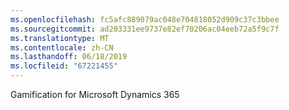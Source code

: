 ```yaml
---
ms.openlocfilehash: fc5afc889079ac048e704818052d909c37c3bbee
ms.sourcegitcommit: ad203331ee9737e82ef70206ac04eeb72a5f9c7f
ms.translationtype: MT
ms.contentlocale: zh-CN
ms.lasthandoff: 06/18/2019
ms.locfileid: "67221455"
---
```

Gamification for Microsoft Dynamics 365